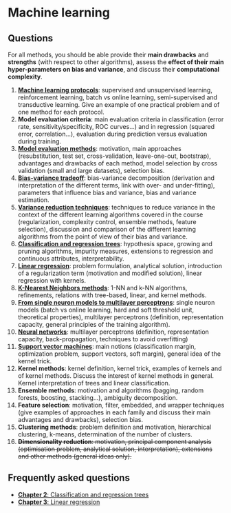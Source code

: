 # Machine learning

## Questions

For all methods, you should be able provide their **main drawbacks** and **strengths** (with respect to other algorithms), assess the **effect of their main hyper-parameters on bias and variance**, and discuss their **computational complexity**.

1. [**Machine learning protocols**](Questions/Q1.md): supervised and unsupervised learning, reinforcement learning, batch vs online learning, semi-supervised and transductive learning. Give an example of one practical problem and of one method for each protocol.
2. **Model evaluation criteria**: main evaluation criteria in classification (error rate, sensitivity/specificity, ROC curves…) and in regression (squared error, correlation...), evaluation during prediction versus evaluation during training.
3. [**Model evaluation methods**](Questions/Q3.md): motivation, main approaches (resubstitution, test set, cross-validation, leave-one-out, bootstrap), advantages and drawbacks of each method, model selection by cross validation (small and large datasets), selection bias.
4. [**Bias-variance tradeoff**](Questions/Q4.md): bias-variance decomposition (derivation and interpretation of the different terms, link with over- and under-fitting), parameters that influence bias and variance, bias and variance estimation.
5. [**Variance reduction techniques**](Questions/Q5.md): techniques to reduce variance in the context of the different learning algorithms covered in the course (regularization, complexity control, ensemble methods, feature selection), discussion and comparison of the different learning algorithms from the point of view of their bias and variance.
6. **[Classification and regression trees](Questions/Q6.md)**: hypothesis space, growing and pruning algorithms, impurity measures, extensions to regression and continuous attributes, interpretability.
7. [**Linear regression**](Questions/Q7.md): problem formulation, analytical solution, introduction of a regularization term (motivation and modified solution), linear regression with kernels.
8. [**K-Nearest Neighbors methods**](Questions/Q8.md): 1-NN and k-NN algorithms, refinements, relations with tree-based, linear, and kernel methods.
9. [**From single neuron models to multilayer perceptrons**](Questions/Q9.md): single neuron models (batch vs online learning, hard and soft threshold unit, theoretical properties), multilayer perceptrons (definition, representation capacity, general principles of the training algorithm).
10. [**Neural networks**](Questions/Q10.md): multilayer perceptrons (definition, representation capacity, back-propagation, techniques to avoid overfitting)
11. [**Support vector machines**](Questions/Q11.md): main notions (classification margin, optimization problem, support vectors, soft margin), general idea of the kernel trick.
12. **Kernel methods**: kernel definition, kernel trick, examples of kernels and of kernel methods. Discuss the interest of kernel methods in general. Kernel interpretation of trees and linear classification.
13. **Ensemble methods**: motivation and algorithms (bagging, random forests, boosting, stacking…), ambiguity decomposition.
14. **Feature selection**: motivation, filter, embedded, and wrapper techniques (give examples of approaches in each family and discuss their main advantages and drawbacks), selection bias.
15. **Clustering methods**: problem definition and motivation, hierarchical clustering, k-means, determination of the number of clusters.
16. ~~**Dimensionality reduction**: motivation, principal component analysis (optimisation problem, analytical solution, interpretation), extensions and other methods (general ideas only).~~

## Frequently asked questions

- [**Chapter 2**: Classification and regression trees](Frequently_asked_question/Chapter2.md)
- [**Chapter 3**: Linear regression](Frequently_asked_question/Chapter3.md)
